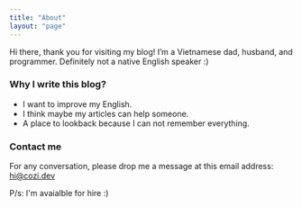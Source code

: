 ```yaml
---
title: "About"
layout: "page"
---
```

Hi there, thank you for visiting my blog! I’m a Vietnamese dad, husband, and programmer. Definitely not a native English speaker :)

### Why I write this blog?

* I want to improve my English.
* I think maybe my articles can help someone.
* A place to lookback because I can not remember everything.

### Contact me

For any conversation, please drop me a message at this email address: <a href="mailto:hi@cozi.dev">hi@cozi.dev</a>

P/s: I'm avaialble for hire :)